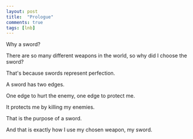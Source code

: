 ```yaml
---
layout: post
title:  "Prologue"
comments: true
tags: [lnb]
---
```


Why a sword?

There are so many different weapons in the world, so why did I choose the sword?

That's because swords represent perfection.

A sword has two edges.

One edge to hurt the enemy, one edge to protect me.

It protects me by killing my enemies.

That is the purpose of a sword.

And that is exactly how I use my chosen weapon, my sword.